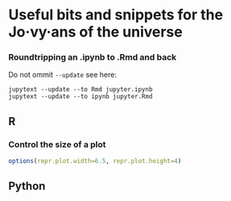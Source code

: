 # Useful bits and snippets for the Jo·vy·ans of the universe


### Roundtripping an .ipynb to .Rmd and back

Do not ommit `--update` see here:

```
jupytext --update --to Rmd jupyter.ipynb
jupytext --update --to ipynb jupyter.Rmd
```

## R 


### Control the size of a plot

```r
options(repr.plot.width=6.5, repr.plot.height=4)
```



## Python 



